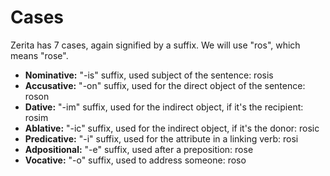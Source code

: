 # Cases

Zerita has 7 cases, again signified by a suffix.
We will use "ros", which means "rose".

- **Nominative:** "-is" suffix, used subject of the sentence: rosis
- **Accusative:** "-on" suffix, used for the direct object of the sentence: roson
- **Dative:** "-im" suffix, used for the indirect object, if it's the recipient: rosim
- **Ablative:** "-ic" suffix, used for the indirect object, if it's the donor: rosic
- **Predicative:** "-i" suffix, used for the attribute in a linking verb: rosi
- **Adpositional:** "-e" suffix, used after a preposition: rose
- **Vocative:** "-o" suffix, used to address someone: roso
